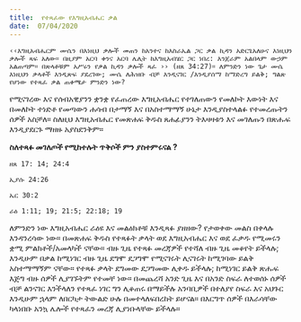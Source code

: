 ```yaml
---
title:  የተጻፈው የእግዚአብሔር ቃል
date:  07/04/2020
---
```


`‹‹እግዚአብሔርም ሙሴን በእነዚህ ቃሎች መጠን ከአንተና ከእስራኤል ጋር ቃል ኪዳን አድርጌአለሁና እነዚህን ቃሎች ጻፍ አለው። በዚያም አርባ ቀንና አርባ ሌሊት ከእግዚአብሄር ጋር ነበረ: እንጀራም አልበላም ውኃም አልጠጣም። በጽላቶቹም አሥሩን የቃል ኪዳን ቃሎች ጻፈ ›› (ዘጸ 34:27)። ለምንድን ነው ጌታ ሙሴ እነዚህን ቃላቶች እንዲጽፍ ያደረገው; ሙሴ ለሕዝቡ ብቻ እንዲናገር /እንዲያሰማ ከማድረግ ይልቅ; ግልጽ የሆነው የተጻፈ ቃል ጠቀሜታ ምንድን ነው?`

የሚናገረው እና የሰብአዊያንን ቋንቋ የፈጠረው እግዚአብሔር የተገለጠውን የመለኮት እውነት እና በመለኮት ተነድቶ የመጣውን ሐሳብ በታማኝ እና በአስተማማኝ ሁኔታ እንዲያስተላልፉ የተመረጡትን ሰዎች አስቻለ። ስለዚህ እግዚአብሔር የመጽሐፍ ቅዱስ ጸሐፊያንን ትእዛዛቱን እና መገለጡን በጽሑፍ እንዲያደርጉ ማዘዙ አያስደንቅም።

**ስለተጻፉ መገለጦች የሚከተሉት ጥቅሶች ምን ያስተምሩናል ?**

`ዘጸ 17: 14; 24:4`

`ኢያሱ 24:26`

`ኤር 30:2`

`ራዕ 1:11; 19; 21:5; 22:18; 19`

ለምንድን ነው እግዚአብሔር ራዕዩ እና መልዕክቶቹ እንዲጻፉ ያዘዘው? የታወቀው መልስ በቀላሉ እንዳንረሳው ነው። በመጽሐፍ ቅዱስ የተጻፉት ቃላት ወደ እግዚአብሔር እና ወደ ፈቃዱ የሚመሩን ቋሚ ምልክቶች/አመላካች ናቸው። ብዙ ጊዜ የተጻፉ መረጃዎች የተሻለ ብዙ ጊዜ መቆየት ይችላሉ; እንዲሁም በቃል ከሚነገር ብዙ ጊዜ ደግሞ ደጋግሞ የሚናገሩት ሊናገሩት ከሚገባው ይልቅ አስተማማኝም ናቸው። የተጻፉ ቃላት ደግመው ደጋግመው ሊቀዱ ይችላሉ; ከሚነገር ይልቅ ጽሑፍ እጅግ ብዙ ሰዎች ሊያገኙትም የተመቸ ነው። በመጨረሻ አንድ ጊዜ እና በአንድ ስፍራ ለተወሰኑ ሰዎች ብቻ ልንናገር እንችላለን የተጻፈ ነገር ግን ሊቆጠሩ በማይችሉ አንባቢዎች በተለያየ ስፍራ እና አህጉር እንዲሁም ኋላም ለበርካታ ትውልድ ሁሉ በመተላለፍበረከት ይሆናል። በእርግጥ ሰዎች በእራሳቸው ካላነበቡ አንኳ ሌሎች የተጻፈን መረጃ ሊያነቡላቸው ይችላሉ።
